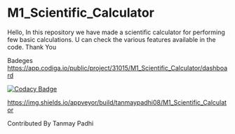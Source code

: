 # M1_Scientific_Calculator
Hello,
In this repository we have made a scientific calculator for performing few basic calculations.
U can check the various features available in the code.
Thank You


Badeges
https://app.codiga.io/public/project/31015/M1_Scientific_Calculator/dashboard

[![Codacy Badge](https://app.codacy.com/project/badge/Grade/e75128e1c1a54bd7b7bf1ad1eaa1fe78)](https://www.codacy.com/gh/tanmaypadhi08/M1_Scientific_Calculator/dashboard?utm_source=github.com&amp;utm_medium=referral&amp;utm_content=tanmaypadhi08/M1_Scientific_Calculator&amp;utm_campaign=Badge_Grade)


https://img.shields.io/appveyor/build/tanmaypadhi08/M1_Scientific_Calculator


Contributed By Tanmay Padhi
